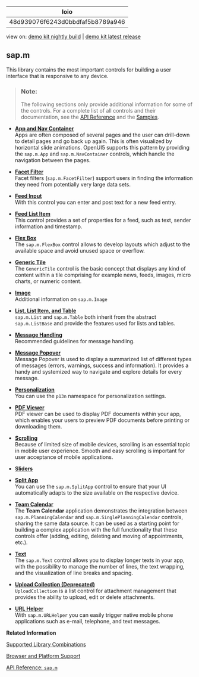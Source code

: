 <!-- loio48d939076f6243d0bbdfaf5b8789a946 -->

| loio |
| -----|
| 48d939076f6243d0bbdfaf5b8789a946 |

<div id="loio">

view on: [demo kit nightly build](https://sdk.openui5.org/nightly/#/topic/48d939076f6243d0bbdfaf5b8789a946) | [demo kit latest release](https://sdk.openui5.org/topic/48d939076f6243d0bbdfaf5b8789a946)</div>

## sap.m

This library contains the most important controls for building a user interface that is responsive to any device.

> ### Note:  
> The following sections only provide additional information for some of the controls. For a complete list of all controls and their documentation, see the [API Reference](https://sdk.openui5.org/api) and the [Samples](https://sdk.openui5.org/controls). 

-   **[App and Nav Container](App_and_Nav_Container_a4afb13.md "Apps are often composed of several pages and the user can drill-down to detail pages and
		go back up again. This is often visualized by horizontal slide animations. OpenUI5 supports this pattern by
		providing the sap.m.App and sap.m.NavContainer controls,
		which handle the navigation between the pages.")**  
Apps are often composed of several pages and the user can drill-down to detail pages and go back up again. This is often visualized by horizontal slide animations. OpenUI5 supports this pattern by providing the `sap.m.App` and `sap.m.NavContainer` controls, which handle the navigation between the pages.
-   **[Facet Filter](Facet_Filter_c6c3821.md "Facet filters (sap.m.FacetFilter) support users in finding the
		information they need from potentially very large data sets.")**  
Facet filters \(`sap.m.FacetFilter`\) support users in finding the information they need from potentially very large data sets.
-   **[Feed Input](Feed_Input_0ec25a1.md "With this control you can enter and post text for a new feed entry.")**  
With this control you can enter and post text for a new feed entry.
-   **[Feed List Item](Feed_List_Item_14a9900.md "This control provides a set of properties for a feed, such as text, sender
		information and timestamp.")**  
This control provides a set of properties for a feed, such as text, sender information and timestamp.
-   **[Flex Box](Flex_Box_674890e.md "The sap.m.FlexBox control allows to develop layouts which adjust to the
		available space and avoid unused space or overflow.")**  
The `sap.m.FlexBox` control allows to develop layouts which adjust to the available space and avoid unused space or overflow.
-   **[Generic Tile](Generic_Tile_a1998ec.md "The GenericTile control is the basic concept that displays any kind
		of content within a tile comprising for example news, feeds, images, micro charts, or
		numeric content.")**  
The `GenericTile` control is the basic concept that displays any kind of content within a tile comprising for example news, feeds, images, micro charts, or numeric content.
-   **[Image](Image_f86dbe9.md "Additional information on sap.m.Image")**  
Additional information on `sap.m.Image`
-   **[List, List Item, and Table](List_List_Item_and_Table_295e44b.md "sap.m.List and sap.m.Table both inherit from the
		abstract sap.m.ListBase and provide the features used for lists and
		tables.")**  
`sap.m.List` and `sap.m.Table` both inherit from the abstract `sap.m.ListBase` and provide the features used for lists and tables.
-   **[Message Handling](Message_Handling_f5df293.md "Recommended guidelines for message handling. ")**  
Recommended guidelines for message handling.
-   **[Message Popover](Message_Popover_52824a6.md "Message Popover is used to display a summarized list of different types of messages
		(errors, warnings, success and information). It provides a handy and systemized way to
		navigate and explore details for every message.")**  
Message Popover is used to display a summarized list of different types of messages \(errors, warnings, success and information\). It provides a handy and systemized way to navigate and explore details for every message.
-   **[Personalization](Personalization_75c08fd.md "You can use the p13n namespace for personalization settings. ")**  
You can use the `p13n` namespace for personalization settings.
-   **[PDF Viewer](PDF_Viewer_cd80a8b.md "PDF viewer can be used to display PDF documents within your app, which enables your
		users to preview PDF documents before printing or downloading them.")**  
PDF viewer can be used to display PDF documents within your app, which enables your users to preview PDF documents before printing or downloading them.
-   **[Scrolling](Scrolling_66029f6.md "Because of limited size of mobile devices, scrolling is an essential topic in mobile
		user experience. Smooth and easy scrolling is important for user acceptance of mobile
		applications. ")**  
Because of limited size of mobile devices, scrolling is an essential topic in mobile user experience. Smooth and easy scrolling is important for user acceptance of mobile applications.
-   **[Sliders](Sliders_84ec82e.md "")**  

-   **[Split App](Split_App_eedfe79.md "You can use the sap.m.SplitApp control to ensure that your UI
		automatically adapts to the size available on the respective device. ")**  
You can use the `sap.m.SplitApp` control to ensure that your UI automatically adapts to the size available on the respective device.
-   **[Team Calendar](Team_Calendar_acae0f2.md "The Team Calendar application demonstrates the integration between sap.m.PlanningCalendar and
			sap.m.SinglePlanningCalendar controls, sharing the same data source. It can be used as a starting point for building a
		complex application with the full functionality that these controls offer (adding, editing, deleting and moving of appointments,
		etc.).")**  
The **Team Calendar** application demonstrates the integration between `sap.m.PlanningCalendar` and `sap.m.SinglePlanningCalendar` controls, sharing the same data source. It can be used as a starting point for building a complex application with the full functionality that these controls offer \(adding, editing, deleting and moving of appointments, etc.\).
-   **[Text](Text_f94deb4.md "The sap.m.Text control allows you to display longer texts in your
		app, with the possibility to manage the number of lines, the text wrapping, and the
		visualization of line breaks and spacing.")**  
The `sap.m.Text` control allows you to display longer texts in your app, with the possibility to manage the number of lines, the text wrapping, and the visualization of line breaks and spacing.
-   **[Upload Collection \(Deprecated\)](Upload_Collection_Deprecated_124ee13.md "UploadCollection is a list control for attachment management that provides the ability to upload, edit or delete
		attachments.")**  
`UploadCollection` is a list control for attachment management that provides the ability to upload, edit or delete attachments.
-   **[URL Helper](URL_Helper_4f1c107.md "With sap.m.URLHelper you can easily trigger native mobile phone
		applications such as e-mail, telephone, and text messages. ")**  
With `sap.m.URLHelper` you can easily trigger native mobile phone applications such as e-mail, telephone, and text messages.

**Related Information**  


[Supported Library Combinations](Supported_Library_Combinations_363cd16.md "OpenUI5 provides a set of JavaScript and CSS libraries, which can be combined in an application using the combinations that are supported.")

[Browser and Platform Support](Browser_and_Platform_Support_74b59ef.md "Here you can find information on the browser and platform support for the OpenUI5 libraries on iOS, Android, macOS, and Windows platforms.")

[API Reference: `sap.m`](https://sdk.openui5.org/api/sap.m)

